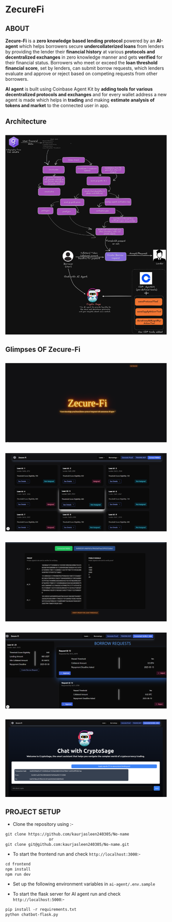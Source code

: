 # ZecureFi

## ABOUT
**Zecure-Fi** is a **zero knowledge based lending protocol** powered by an **AI-agent** which helps borrowers secure **undercollaterized loans** from lenders by providing the lender their **financial history** at various **protocols and decentralized exchanges** in zero knowledge manner and gets **verified** for their financial status. Borrowers who meet or exceed the **loan threshold financial score**, set by lenders, can submit borrow requests, which lenders evaluate and approve or reject based on competing requests from other borrowers.

**AI agent** is built using Coinbase Agent Kit by **adding tools for various decentralized protocols and exchanges** and for every wallet address a new agent is made which helps in **trading** and making **estimate analysis of tokens and market** to the connected user in app.

## Architecture

## ![Screenshot of a comment on a GitHub issue showing an image, added in the Markdown, of an Octocat smiling and raising a tentacle.](./images/project_architecture.png)

## Glimpses OF Zecure-Fi

## ![Screenshot of a comment on a GitHub issue showing an image, added in the Markdown, of an Octocat smiling and raising a tentacle.](./images/cover.png)


## ![Screenshot of a comment on a GitHub issue showing an image, added in the Markdown, of an Octocat smiling and raising a tentacle.](./images/all_loans.png)

## ![Screenshot of a comment on a GitHub issue showing an image, added in the Markdown, of an Octocat smiling and raising a tentacle.](./images/zk_proof.png)

## ![Screenshot of a comment on a GitHub issue showing an image, added in the Markdown, of an Octocat smiling and raising a tentacle.](./images/borrow.png)

## ![Screenshot of a comment on a GitHub issue showing an image, added in the Markdown, of an Octocat smiling and raising a tentacle.](./images/ai-bot.png)

## PROJECT SETUP

- Clone the repository using :-

```
git clone https://github.com/kaurjasleen240305/No-name
                   or
git clone git@github.com:kaurjasleen240305/No-name.git
```

- To start the frontend run and check ```http://localhost:3000```:-
```
cd frontend
npm install
npm run dev
```

- Set up the following environment variables in ```ai-agent/.env.sample```

- To start the flask server for AI agent run and check ```http://localhost:5000```:-
```
pip install -r requirements.txt
python chatbot-flask.py
```